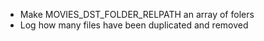 - Make MOVIES_DST_FOLDER_RELPATH an array of folers
- Log how many files have been duplicated and removed
